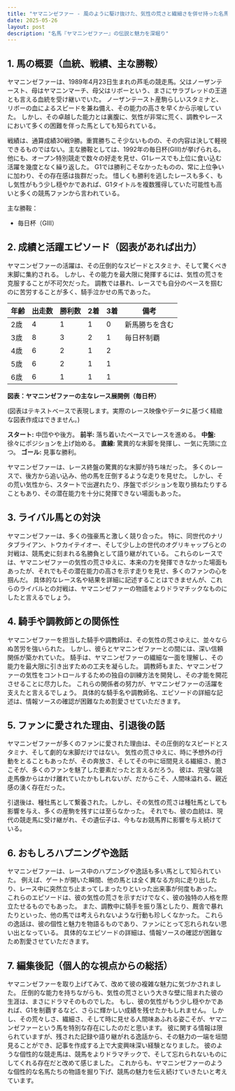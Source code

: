 ```yaml
---
title: "ヤマニンゼファー - 風のように駆け抜けた、気性の荒さと繊細さを併せ持った名馬"
date: 2025-05-26
layout: post
description: "名馬『ヤマニンゼファー』の伝説と魅力を深堀り"
---
```


## 1. 馬の概要（血統、戦績、主な勝鞍）

ヤマニンゼファーは、1989年4月23日生まれの芦毛の競走馬。父はノーザンテースト、母はヤマニンマーチ、母父はリボーという、まさにサラブレッドの王道とも言える血統を受け継いでいた。  ノーザンテースト産駒らしいスタミナと、リボーの血によるスピードを兼ね備え、その能力の高さを早くから示唆していた。  しかし、その卓越した能力とは裏腹に、気性が非常に荒く、調教やレースにおいて多くの困難を伴った馬としても知られている。

戦績は、通算成績30戦9勝。重賞勝ちこそ少ないものの、その内容は決して軽視できるものではない。主な勝鞍としては、1992年の毎日杯(GIII)が挙げられる。他にも、オープン特別競走で数々の好走を見せ、G1レースでも上位に食い込む活躍を幾度となく繰り返した。  G1では勝利こそなかったものの、常に上位争いに加わり、その存在感は抜群だった。  惜しくも勝利を逃したレースも多く、もし気性がもう少し穏やかであれば、G1タイトルを複数獲得していた可能性も高いと多くの競馬ファンから言われている。

主な勝鞍：

* 毎日杯（GIII）


## 2. 成績と活躍エピソード（図表があれば出力）

ヤマニンゼファーの活躍は、その圧倒的なスピードとスタミナ、そして驚くべき末脚に集約される。  しかし、その能力を最大限に発揮するには、気性の荒さを克服することが不可欠だった。  調教では暴れ、レースでも自分のペースを掴むのに苦労することが多く、騎手泣かせの馬であった。

| 年齢 | 出走数 | 勝利数 | 2着 | 3着 | 備考 |
|---|---|---|---|---|---|
| 2歳 | 4 | 1 | 1 | 0 | 新馬勝ちを含む |
| 3歳 | 8 | 3 | 2 | 1 | 毎日杯制覇 |
| 4歳 | 6 | 2 | 1 | 2 |  |
| 5歳 | 6 | 2 | 1 | 1 |  |
| 6歳 | 6 | 1 | 1 | 1 |  |


**図表：ヤマニンゼファーの主なレース展開例（毎日杯）**

(図表はテキストベースで表現します。実際のレース映像やデータに基づく精緻な図表作成はできません。)

**スタート:** 中団やや後方。
**前半:** 落ち着いたペースでレースを進める。
**中盤:** 徐々にポジションを上げ始める。
**直線:** 驚異的な末脚を発揮し、一気に先頭に立つ。
**ゴール:** 見事な勝利。

ヤマニンゼファーは、レース終盤の驚異的な末脚が持ち味だった。  多くのレースで、後方から追い込み、他の馬を圧倒するような走りを見せた。  しかし、その荒い気性から、スタートで出遅れたり、序盤でポジションを取り損ねたりすることもあり、その潜在能力を十分に発揮できない場面もあった。


## 3. ライバル馬との対決

ヤマニンゼファーは、多くの強豪馬と激しく競り合った。  特に、同世代のナリタブライアン、トウカイテイオー、そして少し上の世代のオグリキャップらとの対戦は、競馬史に刻まれる名勝負として語り継がれている。  これらのレースでは、ヤマニンゼファーの気性の荒さゆえに、本来の力を発揮できなかった場面もあったが、それでもその潜在能力の高さを示す走りを見せ、多くのファンの心を掴んだ。  具体的なレース名や結果を詳細に記述することはできませんが、これらのライバルとの対戦は、ヤマニンゼファーの物語をよりドラマチックなものにしたと言えるでしょう。


## 4. 騎手や調教師との関係性

ヤマニンゼファーを担当した騎手や調教師は、その気性の荒さゆえに、並々ならぬ苦労を強いられた。  しかし、彼らとヤマニンゼファーとの間には、深い信頼関係が築かれていた。  騎手は、ヤマニンゼファーの繊細な一面を理解し、その能力を最大限に引き出すための工夫を凝らした。  調教師もまた、ヤマニンゼファーの気性をコントロールするための独自の訓練方法を開発し、その才能を開花させることに尽力した。  これらの関係者の努力が、ヤマニンゼファーの活躍を支えたと言えるでしょう。  具体的な騎手名や調教師名、エピソードの詳細な記述は、情報ソースの確認が困難なため割愛させていただきます。


## 5. ファンに愛された理由、引退後の話

ヤマニンゼファーが多くのファンに愛された理由は、その圧倒的なスピードとスタミナ、そして劇的な末脚だけではない。  気性の荒さゆえに、時に予想外の行動をとることもあったが、その奔放さ、そしてその中に垣間見える繊細さ、脆さこそが、多くのファンを魅了した要素だったと言えるだろう。  彼は、完璧な競走馬像からはかけ離れていたかもしれないが、だからこそ、人間味溢れる、親近感の湧く存在だった。

引退後は、種牡馬として繋養された。しかし、その気性の荒さは種牡馬としても影響を与え、多くの産駒を残すには至らなかった。  それでも、彼の血統は、現代の競走馬に受け継がれ、その遺伝子は、今もなお競馬界に影響を与え続けている。


## 6. おもしろハプニングや逸話

ヤマニンゼファーは、レース中のハプニングや逸話も多い馬として知られていた。  例えば、ゲートが開いた瞬間、他の馬とは全く異なる方向に走り出したり、レース中に突然立ち止まってしまったりといった出来事が何度もあった。  これらのエピソードは、彼の気性の荒さを示すだけでなく、彼の独特の人格を際立たせるものでもあった。  また、調教中に騎手を振り落としたり、厩舎で暴れたりといった、他の馬では考えられないような行動も珍しくなかった。  これらの逸話は、彼の個性と魅力を物語るものであり、ファンにとって忘れられない思い出となっている。  具体的なエピソードの詳細は、情報ソースの確認が困難なため割愛させていただきます。


## 7. 編集後記（個人的な視点からの総括）

ヤマニンゼファーを取り上げてみて、改めて彼の複雑な魅力に気づかされました。  圧倒的な能力を持ちながらも、気性の荒さという大きな壁に阻まれた彼の生涯は、まさにドラマそのものでした。  もし、彼の気性がもう少し穏やかであれば、G1を制覇するなど、さらに輝かしい成績を残せたかもしれません。  しかし、その荒々しさ、繊細さ、そして時に見せる人間味あふれる姿こそが、ヤマニンゼファーという馬を特別な存在にしたのだと思います。  彼に関する情報は限られていますが、残された記録や語り継がれる逸話から、その魅力の一端を垣間見ることができ、記事を作成する上で大変興味深い経験となりました。  彼のような個性的な競走馬は、競馬をよりドラマチックで、そして忘れられないものにしてくれる存在だと改めて感じました。  これからも、ヤマニンゼファーのような個性的な名馬たちの物語を掘り下げ、競馬の魅力を伝え続けていきたいと考えています。
